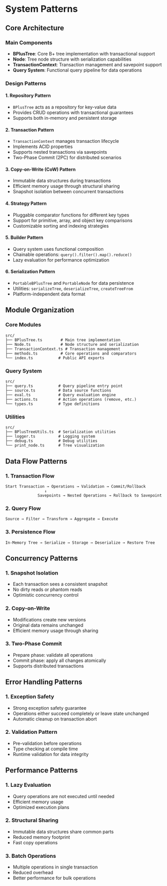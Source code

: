 # System Patterns

## Core Architecture

### Main Components
- **BPlusTree**: Core B+ tree implementation with transactional support
- **Node**: Tree node structure with serialization capabilities
- **TransactionContext**: Transaction management and savepoint support
- **Query System**: Functional query pipeline for data operations

### Design Patterns

#### 1. **Repository Pattern**
- `BPlusTree` acts as a repository for key-value data
- Provides CRUD operations with transactional guarantees
- Supports both in-memory and persistent storage

#### 2. **Transaction Pattern**
- `TransactionContext` manages transaction lifecycle
- Implements ACID properties
- Supports nested transactions via savepoints
- Two-Phase Commit (2PC) for distributed scenarios

#### 3. **Copy-on-Write (CoW) Pattern**
- Immutable data structures during transactions
- Efficient memory usage through structural sharing
- Snapshot isolation between concurrent transactions

#### 4. **Strategy Pattern**
- Pluggable comparator functions for different key types
- Support for primitive, array, and object key comparisons
- Customizable sorting and indexing strategies

#### 5. **Builder Pattern**
- Query system uses functional composition
- Chainable operations: `query().filter().map().reduce()`
- Lazy evaluation for performance optimization

#### 6. **Serialization Pattern**
- `PortableBPlusTree` and `PortableNode` for data persistence
- Utilities: `serializeTree`, `deserializeTree`, `createTreeFrom`
- Platform-independent data format

## Module Organization

### Core Modules
```
src/
├── BPlusTree.ts        # Main tree implementation
├── Node.ts             # Node structure and serialization
├── TransactionContext.ts # Transaction management
├── methods.ts          # Core operations and comparators
└── index.ts           # Public API exports
```

### Query System
```
src/
├── query.ts           # Query pipeline entry point
├── source.ts          # Data source functions
├── eval.ts            # Query evaluation engine
├── actions.ts         # Action operations (remove, etc.)
└── types.ts           # Type definitions
```

### Utilities
```
src/
├── BPlusTreeUtils.ts  # Serialization utilities
├── logger.ts          # Logging system
├── debug.ts           # Debug utilities
└── print_node.ts      # Tree visualization
```

## Data Flow Patterns

### 1. **Transaction Flow**
```
Start Transaction → Operations → Validation → Commit/Rollback
                 ↓
              Savepoints → Nested Operations → Rollback to Savepoint
```

### 2. **Query Flow**
```
Source → Filter → Transform → Aggregate → Execute
```

### 3. **Persistence Flow**
```
In-Memory Tree → Serialize → Storage → Deserialize → Restore Tree
```

## Concurrency Patterns

### 1. **Snapshot Isolation**
- Each transaction sees a consistent snapshot
- No dirty reads or phantom reads
- Optimistic concurrency control

### 2. **Copy-on-Write**
- Modifications create new versions
- Original data remains unchanged
- Efficient memory usage through sharing

### 3. **Two-Phase Commit**
- Prepare phase: validate all operations
- Commit phase: apply all changes atomically
- Supports distributed transactions

## Error Handling Patterns

### 1. **Exception Safety**
- Strong exception safety guarantee
- Operations either succeed completely or leave state unchanged
- Automatic cleanup on transaction abort

### 2. **Validation Pattern**
- Pre-validation before operations
- Type checking at compile time
- Runtime validation for data integrity

## Performance Patterns

### 1. **Lazy Evaluation**
- Query operations are not executed until needed
- Efficient memory usage
- Optimized execution plans

### 2. **Structural Sharing**
- Immutable data structures share common parts
- Reduced memory footprint
- Fast copy operations

### 3. **Batch Operations**
- Multiple operations in single transaction
- Reduced overhead
- Better performance for bulk operations